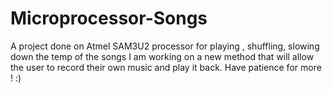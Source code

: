 # Microprocessor-Songs
A project done on Atmel SAM3U2 processor for playing , shuffling, slowing down the temp of the songs
I am working on a new method that will allow the user to record their own music and play it back. Have patience for more ! :)
